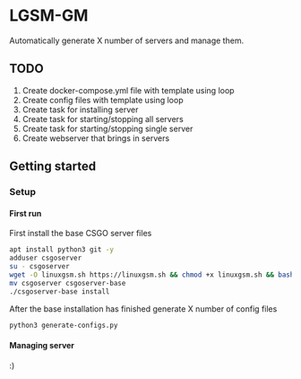 # LGSM-GM

Automatically generate X number of servers and manage them.

## TODO

1. Create docker-compose.yml file with template using loop
2. Create config files with template using loop
3. Create task for installing server
4. Create task for starting/stopping all servers
5. Create task for starting/stopping single server
6. Create webserver that brings in servers

## Getting started

### Setup

#### First run

First install the base CSGO server files

```bash
apt install python3 git -y
adduser csgoserver
su - csgoserver
wget -O linuxgsm.sh https://linuxgsm.sh && chmod +x linuxgsm.sh && bash linuxgsm.sh csgoserver
mv csgoserver csgoserver-base
./csgoserver-base install
```

After the base installation has finished generate X number of config files

```bash
python3 generate-configs.py
```

#### Managing server

:)
